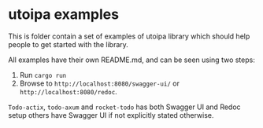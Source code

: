 # utoipa examples

This is folder contain a set of examples of utoipa library which should help people to get started
with the library.

All examples have their own README.md, and can be seen using two steps:

1. Run `cargo run`
2. Browse to `http://localhost:8080/swagger-ui/` or `http://localhost:8080/redoc`.

`Todo-actix`, `todo-axum` and `rocket-todo` has both Swagger UI and Redoc setup others have Swagger UI 
if not explicitly stated otherwise.
